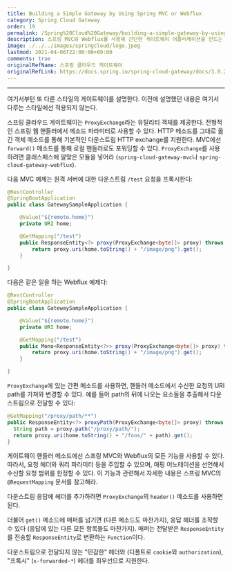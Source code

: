 ```yaml
---
title: Building a Simple Gateway by Using Spring MVC or Webflux
category: Spring Cloud Gateway
order: 19
permalink: /Spring%20Cloud%20Gateway/building-a-simple-gateway-by-using-spring-mvc-or-webflux/
description: 스프링 MVC와 Webflux를 사용해 간단한 게이트웨이 어플리케이션을 만드는 방법 한국어 번역
image: ./../../images/springcloud/logo.jpeg
lastmod: 2021-04-06T22:00:00+09:00
comments: true
originalRefName: 스프링 클라우드 게이트웨이
originalRefLink: https://docs.spring.io/spring-cloud-gateway/docs/3.0.2/reference/html/#building-a-simple-gateway-by-using-spring-mvc-or-webflux
---
```


---

여기서부턴 또 다른 스타일의 게이트웨이를 설명한다. 이전에 설명했던 내용은 여기서 다루는 스타일에선 적용되지 않는다.

스프링 클라우드 게이트웨이는 `ProxyExchange`라는 유틸리티 객체를 제공한다. 전형적인 스프링 웹 핸들러에서 메소드 파라미터로 사용할 수 있다. HTTP 메소드를 그대로 옮긴 객체 메소드를 통해 기본적인 다운스트림 HTTP exchange를 지원한다. MVC에선 `forward()` 메소드를 통해 로컬 핸들러로도 포워딩할 수 있다. `ProxyExchange`를 사용하려면 클래스패스에 알맞은 모듈을 넣어라 (`spring-cloud-gateway-mvc`나 `spring-cloud-gateway-webflux`).

다음 MVC 예제는 원격 서버에 대한 다운스트림 `/test` 요청을 프록시한다:

```java
@RestController
@SpringBootApplication
public class GatewaySampleApplication {

    @Value("${remote.home}")
    private URI home;

    @GetMapping("/test")
    public ResponseEntity<?> proxy(ProxyExchange<byte[]> proxy) throws Exception {
        return proxy.uri(home.toString() + "/image/png").get();
    }

}
```

다음은 같은 일을 하는 Webflux 예제다:

```java
@RestController
@SpringBootApplication
public class GatewaySampleApplication {

    @Value("${remote.home}")
    private URI home;

    @GetMapping("/test")
    public Mono<ResponseEntity<?>> proxy(ProxyExchange<byte[]> proxy) throws Exception {
        return proxy.uri(home.toString() + "/image/png").get();
    }

}
```

`ProxyExchange`에 있는 간편 메소드를 사용하면, 핸들러 메소드에서 수신한 요청의 URI path를 가져와 변경할 수 있다. 예를 들어 path의 뒤에 나오는 요소들을 추출해서 다운스트림으로 전달할 수 있다:

```java
@GetMapping("/proxy/path/**")
public ResponseEntity<?> proxyPath(ProxyExchange<byte[]> proxy) throws Exception {
  String path = proxy.path("/proxy/path/");
  return proxy.uri(home.toString() + "/foos/" + path).get();
}
```

게이트웨이 핸들러 메소드에선 스프링 MVC와 Webflux의 모든 기능을 사용할 수 있다. 따라서, 요청 헤더와 쿼리 파라미터 등을 주입할 수 있으며, 매핑 어노테이션을 선언해서 수신할 요청 범위를 한정할 수 있다. 이 기능과 관련해서 자세한 내용은 스프링 MVC의 `@RequestMapping` 문서를 참고해라.

다운스트림 응답에 헤더를 추가하려면 `ProxyExchange`의 `header()` 메소드를 사용하면 된다.

더불어 `get()` 메소드에 매퍼를 넘기면 (다른 메소드도 마찬가지), 응답 헤더를 조작할 수 있다 (응답에 있는 다른 모든 항목들도 마찬가지). 매퍼는 전달받은 `ResponseEntity`를 전송할 `ResponseEntity`로 변환하는 `Function`이다.

다운스트림으로 전달되지 않는 "민감한" 헤더와 (디폴트로 `cookie`와 `authorization`), "프록시" (`x-forwarded-*`) 헤더를 최우선으로 지원한다.